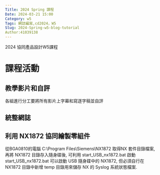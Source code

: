 ```yaml
---
Title: 2024 Spring 課程
Date: 2024-03-21 15:00
Category: w5
Tags: 網誌編寫,cd2024，W5
Slug: 2024-Spring-w5-blog-tutorial
Author:41039138
---
```


2024 協同產品設計W5課程

<!-- PELICAN_END_SUMMARY -->

# 課程活動

## 教學影片和自評

各組進行分工要將所有影片上字幕和寫逐字稿並自評



## 統整網誌





## 利用 NX1872 協同繪製零組件

從BGA0810的電腦 C:\Program Files\Siemens\NX1872 取得NX 套件目錄檔案, 再將 NX1872 目錄存入隨身碟後, 可利用 start_USB_nx1872.bat 啟動
start_USB_nx1872.bat 可以啟動 USB 隨身碟中的 NX1872, 但必須自行在 NX1872 目錄中新增 temp 目錄用來儲存 NX 的 Syslog 系統狀態檔案.